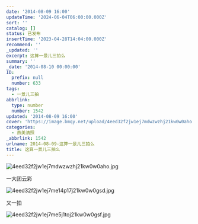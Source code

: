 ```yaml
---
date: '2014-08-09 16:00'
updateTime: '2024-06-04T06:00:00.000Z'
sort: ''
catalog: []
status: 已发布
insertTime: '2023-04-28T14:04:00.000Z'
recommend: ''
_updated: ''
excerpt: 这算一景儿三拍么
summary: ''
_date: '2014-08-10 00:00:00'
ID:
  prefix: null
  number: 633
tags:
  - 一景儿三拍
abbrlink:
  type: number
  number: 1542
updated: '2014-08-09 16:00'
cover: 'https://image.bmqy.net/upload/4eed32f2jw1ej7mdwzwzhj21kw0w0aho.jpg'
categories:
  - 燕美清照
_abbrlink: 1542
urlname: 2014-08-09-这算一景儿三拍么
title: 这算一景儿三拍么
---
```


![4eed32f2jw1ej7mdwzwzhj21kw0w0aho.jpg](https://image.bmqy.net/upload/834f85205b861eb8f5d79f29c6e22f2d.jpg)


一大团云彩


![4eed32f2jw1ej7me14p17j21kw0w0gsd.jpg](https://image.bmqy.net/upload/652350937e7ae17a01a96f86fdf8131f.jpg)


又一拍


![4eed32f2jw1ej7me5j1toj21kw0w0gsf.jpg](https://image.bmqy.net/upload/0e1ea9d464c42585f9a0dc24920cb9df.jpg)

